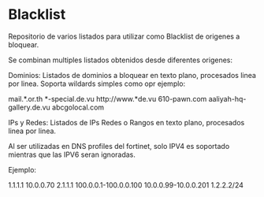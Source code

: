 # Blacklist

Repositorio de varios listados para utilizar como Blacklist de origenes a bloquear.

Se combinan multiples listados obtenidos desde diferentes origenes:



Dominios: Listados de dominios a bloquear en texto plano, procesados linea por linea. Soporta wildards simples como opr ejemplo:


mail.*.or.th
*-special.de.vu
http://www.*de.vu
610-pawn.com
aaliyah-hq-gallery.de.vu
abcgolocal.com


IPs y Redes: Listados de IPs Redes o Rangos en texto plano, procesados linea por linea.

Al ser utilizadas en DNS profiles del fortinet, solo IPV4 es soportado mientras que las IPV6 seran ignoradas.

Ejemplo:

1.1.1.1
10.0.0.70
2.1.1.1
100.0.0.1-100.0.0.100
10.0.0.99-10.0.0.201
1.2.2.2/24

